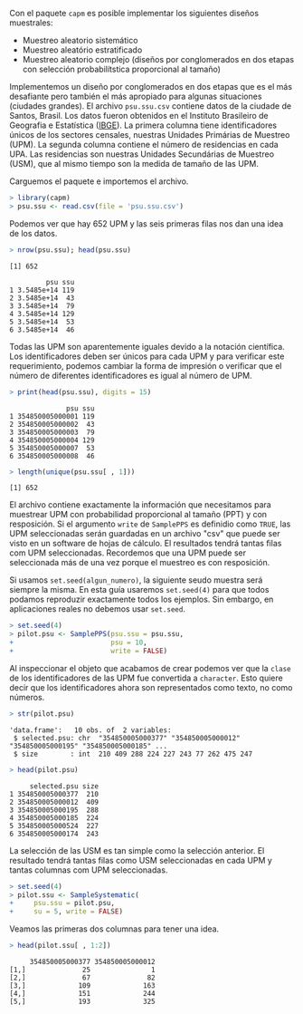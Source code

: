 

Con el paquete `capm` es posible implementar los siguientes diseños muestrales:  
* Muestreo aleatorio sistemático  
* Muestreo aleatório estratificado  
* Muestreo aleatorio complejo  (diseños por conglomerados en dos etapas con selección probabilítstica proporcional al tamaño)

Implementemos un diseño por conglomerados en dos etapas que es el más desafiante pero también el más apropiado para algunas situaciones (ciudades grandes). El archivo `psu.ssu.csv` contiene datos de la ciudade de Santos, Brasil. Los datos fueron obtenidos en el Instituto Brasileiro de Geografia e Estatística ([IBGE](http://ibge.gov.br)). La primera columna tiene identificadores únicos de los sectores censales, nuestras Unidades Primárias de Muestreo (UPM). La segunda columna contiene el número de residencias en cada UPA. Las residencias son nuestras Unidades Secundárias de Muestreo (USM), que al mismo tiempo son la medida de tamaño de las UPM.


Carguemos el paquete e importemos el archivo.


```r
> library(capm)
> psu.ssu <- read.csv(file = 'psu.ssu.csv')
```

Podemos ver que hay 652 UPM y las seis primeras filas nos dan una idea de los datos.


```r
> nrow(psu.ssu); head(psu.ssu)
```

```
[1] 652
```

```
         psu ssu
1 3.5485e+14 119
2 3.5485e+14  43
3 3.5485e+14  79
4 3.5485e+14 129
5 3.5485e+14  53
6 3.5485e+14  46
```

Todas las UPM son aparentemente iguales devido a la notación científica. Los identificadores deben ser únicos para cada UPM y para verificar este requerimiento, podemos cambiar la forma de impresión o verificar que el número de diferentes identificadores es igual al número de UPM.


```r
> print(head(psu.ssu), digits = 15)
```

```
              psu ssu
1 354850005000001 119
2 354850005000002  43
3 354850005000003  79
4 354850005000004 129
5 354850005000007  53
6 354850005000008  46
```

```r
> length(unique(psu.ssu[ , 1]))
```

```
[1] 652
```

El archivo contiene exactamente la información que necesitamos para muestrear UPM con probabilidad proporcional al tamaño (PPT) y con resposición. Si el argumento `write` de `SamplePPS` es definidio como `TRUE`, las UPM seleccionadas serán guardadas en un archivo "csv" que puede ser visto en un software de hojas de cálculo. El resultados tendrá tantas filas com UPM seleccionadas. Recordemos que una UPM puede ser seleccionada más de una vez porque el muestreo es con resposición.  

Si usamos `set.seed(algun_numero)`, la siguiente seudo muestra será siempre la misma. En esta guía usaremos `set.seed(4)` para que todos podamos reproduzir exactamente todos los ejemplos. Sin embargo, en aplicaciones reales no debemos usar `set.seed`.


```r
> set.seed(4)
> pilot.psu <- SamplePPS(psu.ssu = psu.ssu,
+                        psu = 10,
+                        write = FALSE)
```

Al inspeccionar el objeto que acabamos de crear podemos ver que la `clase` de los identificadores de las UPM fue convertida a `character`. Esto quiere decir que los identificadores ahora son representados como texto, no como números.


```r
> str(pilot.psu)
```

```
'data.frame':	10 obs. of  2 variables:
 $ selected.psu: chr  "354850005000377" "354850005000012" "354850005000195" "354850005000185" ...
 $ size        : int  210 409 288 224 227 243 77 262 475 247
```

```r
> head(pilot.psu)
```

```
     selected.psu size
1 354850005000377  210
2 354850005000012  409
3 354850005000195  288
4 354850005000185  224
5 354850005000524  227
6 354850005000174  243
```

La selección de las USM es tan simple como la selección anterior. El resultado tendrá tantas filas como USM seleccionadas en cada UPM y tantas columnas com UPM seleccionadas.


```r
> set.seed(4)
> pilot.ssu <- SampleSystematic(
+     psu.ssu = pilot.psu,
+     su = 5, write = FALSE)
```

Veamos las primeras dos columnas para tener una idea.


```r
> head(pilot.ssu[ , 1:2])
```

```
     354850005000377 354850005000012
[1,]              25               1
[2,]              67              82
[3,]             109             163
[4,]             151             244
[5,]             193             325
```
